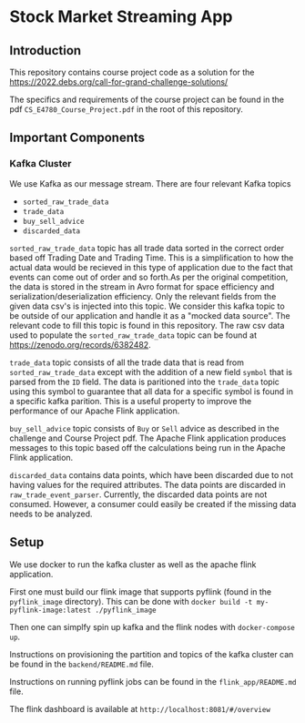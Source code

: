 # Stock Market Streaming App

## Introduction

This repository contains course project code as a solution for the
https://2022.debs.org/call-for-grand-challenge-solutions/

The specifics and requirements of the course project can be found in the pdf
`CS_E4780_Course_Project.pdf` in the root of this repository.

## Important Components

### Kafka Cluster

We use Kafka as our message stream.
There are four relevant Kafka topics

- `sorted_raw_trade_data`
- `trade_data`
- `buy_sell_advice`
- `discarded_data`

`sorted_raw_trade_data` topic has all trade data sorted in the correct order based off Trading Date and Trading Time.
This is a simplification to how the actual data would be recieved in this type of application due to the fact
that events can come out of order and so forth.As per the original competition, the data is stored in the stream
in Avro format for space efficiency and serialization/deserialization efficiency. Only the relevant fields
from the given data csv's is injected into this topic. We consider this kafka topic to be outside of our application and handle it
as a "mocked data source". The relevant code to fill this topic is found in this repository. The raw csv data used to populate the `sorted_raw_trade_data` topic can be found at https://zenodo.org/records/6382482.

`trade_data` topic consists of all the trade data that is read from `sorted_raw_trade_data` except with the addition
of a new field `symbol` that is parsed from the `ID` field. The data is paritioned into the `trade_data` topic using this symbol
to guarantee that all data for a specific symbol is found in a specific kafka parition. This is a useful property to improve
the performance of our Apache Flink application.

`buy_sell_advice` topic consists of `Buy` or `Sell` advice as described in the challenge and Course Project pdf. The Apache Flink application produces messages to this topic based off the calculations being run in the Apache Flink application.

`discarded_data` contains data points, which have been discarded due to not having values for the required attributes. The data points are discarded in `raw_trade_event_parser`. Currently, the discarded data points are not consumed. However, a consumer could easily be created if the missing data needs to be analyzed.

## Setup

We use docker to run the kafka cluster as well as the apache flink application. 

First one must build our flink image that supports pyflink (found in the `pyflink_image` directory).
This can be done with
`docker build -t my-pyflink-image:latest ./pyflink_image`

Then one can simplfy spin up kafka and the flink nodes with `docker-compose up`.

Instructions on provisioning the partition and topics of the kafka cluster can be found in the `backend/README.md` file.

Instructions on running pyflink jobs can be found in the `flink_app/README.md` file.

The flink dashboard is available at `http://localhost:8081/#/overview`



